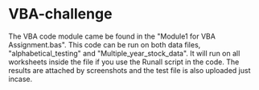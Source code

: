 # VBA-challenge
The VBA code module came be found in the "Module1 for VBA Assignment.bas".
This code can be run on both data files, "alphabetical_testing" and "Multiple_year_stock_data".
It will run on all worksheets inside the file if you use the Runall script in the code.
The results are attached by screenshots and the test file is also uploaded just incase.

